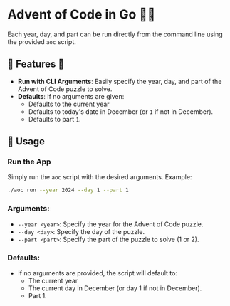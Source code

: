 # Advent of Code in Go 🌟🎄

Each year, day, and part can be run directly from the command line using the provided `aoc` script.

## 🎄 Features 🌟

- **Run with CLI Arguments**: Easily specify the year, day, and part of the Advent of Code puzzle to solve.
- **Defaults**: If no arguments are given:
  - Defaults to the current year
  - Defaults to today's date in December (or `1` if not in December).
  - Defaults to part `1`.

## 🚀 Usage

### Run the App

Simply run the `aoc` script with the desired arguments. Example:

```bash
./aoc run --year 2024 --day 1 --part 1
```

### Arguments:

- `--year <year>`: Specify the year for the Advent of Code puzzle.
- `--day <day>`: Specify the day of the puzzle.
- `--part <part>`: Specify the part of the puzzle to solve (1 or 2).

### Defaults:

- If no arguments are provided, the script will default to:
  - The current year
  - The current day in December (or day 1 if not in December).
  - Part 1.
